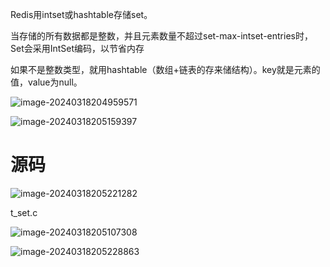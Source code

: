 Redis用intset或hashtable存储set。

当存储的所有数据都是整数，并且元素数量不超过set-max-intset-entries时，Set会采用IntSet编码，以节省内存

如果不是整数类型，就用hashtable（数组+链表的存来储结构）。key就是元素的值，value为null。

![image-20240318204959571](https://gitee.com/dongguo4812_admin/image/raw/master/image/202403182110469.png)

![image-20240318205159397](https://gitee.com/dongguo4812_admin/image/raw/master/image/202403182110538.png)

# 源码

![image-20240318205221282](https://gitee.com/dongguo4812_admin/image/raw/master/image/202403182110831.png)

t_set.c

![image-20240318205107308](https://gitee.com/dongguo4812_admin/image/raw/master/image/202403182110466.png)

![image-20240318205228863](https://gitee.com/dongguo4812_admin/image/raw/master/image/202403182110892.png)